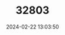 ---
title: "32803"
category: "Pinus dalatensis"
draft: false
date: 2024-02-22 13:03:50
languages:
  English: ["Dalat Pine"]
---